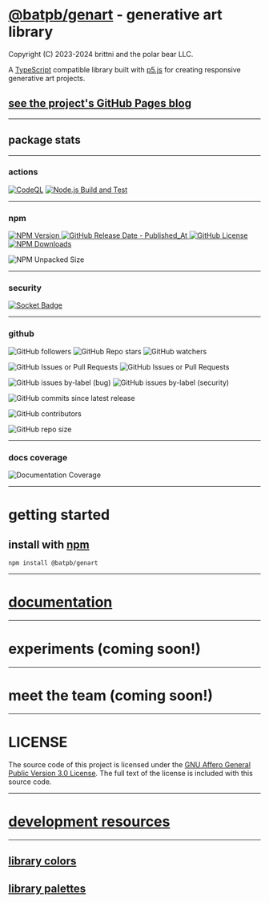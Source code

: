 # [@batpb/genart](https://www.npmjs.com/package/@batpb/genart) - generative art library

Copyright (C) 2023-2024 brittni and the polar bear LLC.

A [TypeScript](https://www.typescriptlang.org/) compatible library built with [p5.js](https://p5js.org/) 
for creating responsive generative art projects.

## [see the project's GitHub Pages blog](https://brittni-and-the-polar-bear.github.io/genart/)

----

## package stats

----

### actions

[![CodeQL](https://github.com/brittni-and-the-polar-bear/genart/actions/workflows/codeql.yml/badge.svg)](https://github.com/brittni-and-the-polar-bear/genart/actions/workflows/codeql.yml)
[![Node.js Build and Test](https://github.com/brittni-and-the-polar-bear/genart/actions/workflows/node-js.yml/badge.svg)](https://github.com/brittni-and-the-polar-bear/genart/actions/workflows/node-js.yml)

----

### npm

[![NPM Version](https://img.shields.io/npm/v/%40batpb%2Fgenart)
![GitHub Release Date - Published_At](https://img.shields.io/github/release-date/brittni-and-the-polar-bear/genart)
![GitHub License](https://img.shields.io/github/license/brittni-and-the-polar-bear/genart)
![NPM Downloads](https://img.shields.io/npm/dw/%40batpb%2Fgenart)](https://www.npmjs.com/package/@batpb/genart)

![NPM Unpacked Size](https://img.shields.io/npm/unpacked-size/%40batpb%2Fgenart)

----

### security

[![Socket Badge](https://socket.dev/api/badge/npm/package/@batpb/genart)](https://socket.dev/npm/package/@batpb/genart)

----

### github

![GitHub followers](https://img.shields.io/github/followers/brittni-and-the-polar-bear)
![GitHub Repo stars](https://img.shields.io/github/stars/brittni-and-the-polar-bear/genart)
![GitHub watchers](https://img.shields.io/github/watchers/brittni-and-the-polar-bear/genart)

![GitHub Issues or Pull Requests](https://img.shields.io/github/issues/brittni-and-the-polar-bear/genart)
![GitHub Issues or Pull Requests](https://img.shields.io/github/issues-pr/brittni-and-the-polar-bear/genart)

![GitHub issues by-label (bug)](https://img.shields.io/github/issues/brittni-and-the-polar-bear/genart/bug?color=red)
![GitHub issues by-label (security)](https://img.shields.io/github/issues/brittni-and-the-polar-bear/genart/security?color=red)

![GitHub commits since latest release](https://img.shields.io/github/commits-since/brittni-and-the-polar-bear/genart/latest)

![GitHub contributors](https://img.shields.io/github/contributors-anon/brittni-and-the-polar-bear/genart)

![GitHub repo size](https://img.shields.io/github/repo-size/brittni-and-the-polar-bear/genart)

----

### docs coverage

![Documentation Coverage](https://brittni-and-the-polar-bear.github.io/genart/doc/coverage.svg)

----

# getting started

## install with [npm](https://www.npmjs.com/)

```shell
npm install @batpb/genart
```

----

# [documentation](https://brittni-and-the-polar-bear.github.io/genart/doc/index.html)

----

# experiments (coming soon!)

----

# meet the team (coming soon!)

----

# LICENSE

The source code of this project is licensed under the 
[GNU Affero General Public Version 3.0 License](https://www.gnu.org/licenses/agpl-3.0.en.html).
The full text of the license is included with this source code.

----

# [development resources](https://brittni-and-the-polar-bear.github.io/genart/resources.html)

----

## [library colors](https://brittni-and-the-polar-bear.github.io/genart/colors/all-colors.html)

## [library palettes](https://brittni-and-the-polar-bear.github.io/genart/palettes/all-palettes_one-page.html)
